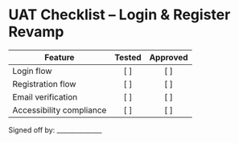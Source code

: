 # UAT Checklist – Login & Register Revamp

| Feature | Tested | Approved |
|---------|:-----:|:-------:|
| Login flow | [ ] | [ ] |
| Registration flow | [ ] | [ ] |
| Email verification | [ ] | [ ] |
| Accessibility compliance | [ ] | [ ] |

Signed off by: ______________
